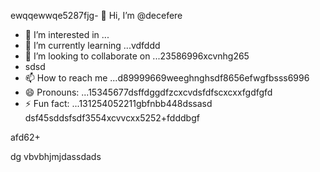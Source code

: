 ewqqewwqe5287fjg- 👋 Hi, I’m @decefere
- 👀 I’m interested in ...
- 🌱 I’m currently learning ...vdfddd
- 💞️ I’m looking to collaborate on ...23586996xcvnhg265
- sdsd
- 📫 How to reach me ...d89999669weeghnghsdf8656efwgfbsss6996
- 😄 Pronouns: ...15345677dsffdggdfzcxcvdsfdfscxcxxfgdfgfd
- ⚡ Fun fact: ...131254052211gbfnbb448dssasd
dsf45sddsfsdf3554xcvvcxx5252+fdddbgf
<!---455sdffregfb96+996+vf
decefere/decefere is a ✨ special ✨ repository becausfdse its `RE45ADME.md` (this filekjk,j) appears on your GitHub prvdfsofile.
You can click the Preview link to take a look at your changes.dsrte
--->afd62+
dg
vbvbhjmjdassdads
